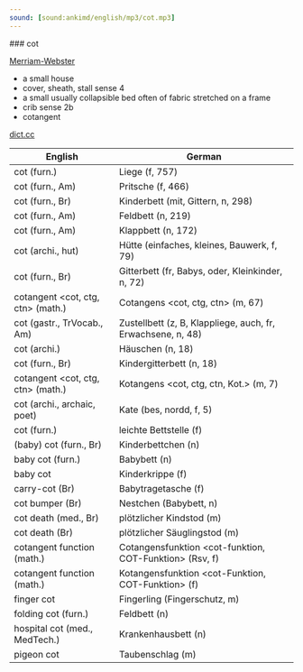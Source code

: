 ```yaml
---
sound: [sound:ankimd/english/mp3/cot.mp3]
---
```


\### cot

[Merriam-Webster](https://www.merriam-webster.com/dictionary/cot)

- a small house
- cover, sheath, stall sense 4
- a small usually collapsible bed often of fabric stretched on a frame
- crib sense 2b
- cotangent

[dict.cc](https://www.dict.cc/cot)

| English        | German       |
| -------------- | ------------ |
| cot (furn.) | Liege (f, 757) |
| cot (furn., Am) | Pritsche (f, 466) |
| cot (furn., Br) | Kinderbett (mit, Gittern, n, 298) |
| cot (furn., Am) | Feldbett (n, 219) |
| cot (furn., Am) | Klappbett (n, 172) |
| cot (archi., hut) | Hütte (einfaches, kleines, Bauwerk, f, 79) |
| cot (furn., Br) | Gitterbett (fr, Babys, oder, Kleinkinder, n, 72) |
| cotangent <cot, ctg, ctn> (math.) | Cotangens <cot, ctg, ctn> (m, 67) |
| cot (gastr., TrVocab., Am) | Zustellbett (z, B, Klappliege, auch, fr, Erwachsene, n, 48) |
| cot (archi.) | Häuschen (n, 18) |
| cot (furn., Br) | Kindergitterbett (n, 18) |
| cotangent <cot, ctg, ctn> (math.) | Kotangens <cot, ctg, ctn, Kot.> (m, 7) |
| cot (archi., archaic, poet) | Kate (bes, nordd, f, 5) |
| cot (furn.) | leichte Bettstelle (f) |
| (baby) cot (furn., Br) | Kinderbettchen (n) |
| baby cot (furn.) | Babybett (n) |
| baby cot | Kinderkrippe (f) |
| carry-cot (Br) | Babytragetasche (f) |
| cot bumper (Br) | Nestchen (Babybett, n) |
| cot death (med., Br) | plötzlicher Kindstod (m) |
| cot death (Br) | plötzlicher Säuglingstod (m) |
| cotangent function <cot function> (math.) | Cotangensfunktion <cot-funktion, COT-Funktion> (Rsv, f) |
| cotangent function <cot function> (math.) | Kotangensfunktion <cot-Funktion, COT-Funktion> (f) |
| finger cot | Fingerling (Fingerschutz, m) |
| folding cot (furn.) | Feldbett (n) |
| hospital cot (med., MedTech.) | Krankenhausbett (n) |
| pigeon cot | Taubenschlag (m) |
